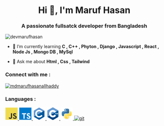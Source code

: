 <h1 align="center">Hi 👋, I'm Maruf Hasan</h1>
<h3 align="center">A passionate fullsatck developer from Bangladesh</h3>

<p align="left"> <img src="https://komarev.com/ghpvc/?username=devmarufhasan&label=Profile%20views&color=0e75b6&style=flat" alt="devmarufhasan" /> </p>

- 🎯 I’m currently learning **C , C++ , Phyton , Django , Javascript , React , Node Js , Mongo DB , MySql**

- 💬 Ask me about **Html , Css , Tailwind**

<h3 align="left">Connect with me :</h3>
<p align="left">
<a href="https://www.leetcode.com/mdmarufhasanallhaddy" target="blank"><img align="center" src="https://raw.githubusercontent.com/rahuldkjain/github-profile-readme-generator/master/src/images/icons/Social/leet-code.svg" alt="mdmarufhasanallhaddy" height="30" width="40" /></a>
</p>

<h3 align="left">Languages :</h3>
<p align="left"> 
<a href="https://developer.mozilla.org/en-US/docs/Web/JavaScript" target="_blank" rel="noreferrer"> <img src="https://raw.githubusercontent.com/devicons/devicon/master/icons/javascript/javascript-original.svg" alt="javascript" width="40" height="40"/> </a>
<a href="https://www.typescriptlang.org/" target="_blank" rel="noreferrer"> <img src="https://raw.githubusercontent.com/devicons/devicon/master/icons/typescript/typescript-original.svg" alt="typescript" width="40" height="40"/> </a> 
<a href="https://www.cprogramming.com/" target="_blank" rel="noreferrer"> <img src="https://raw.githubusercontent.com/devicons/devicon/master/icons/c/c-original.svg" alt="c" width="40" height="40"/> </a> 
<a href="https://www.w3schools.com/cpp/" target="_blank" rel="noreferrer"> <img src="https://raw.githubusercontent.com/devicons/devicon/master/icons/cplusplus/cplusplus-original.svg" alt="cplusplus" width="40" height="40"/> </a> 
<a href="https://www.python.org" target="_blank" rel="noreferrer"> <img src="https://raw.githubusercontent.com/devicons/devicon/master/icons/python/python-original.svg" alt="python" width="40" height="40"/> </a> 
<a href="https://git-scm.com/" target="_blank" rel="noreferrer"> <img src="https://www.vectorlogo.zone/logos/git-scm/git-scm-icon.svg" alt="git" width="40" height="40"/> </a>
</p>
